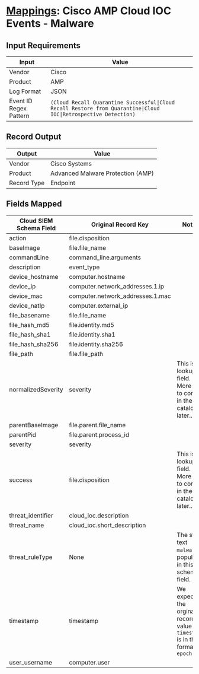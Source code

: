 # [Mappings](README.md): Cisco AMP Cloud IOC Events - Malware

## Input Requirements

|Input|Value|
|-----|-----|
|Vendor|Cisco|
|Product|AMP|
|Log Format|JSON|
|Event ID Regex Pattern|`(Cloud Recall Quarantine Successful\|Cloud Recall Restore from Quarantine\|Cloud IOC\|Retrospective Detection)`|

## Record Output

|Output|Value|
|------|-----|
|Vendor|Cisco Systems|
|Product|Advanced Malware Protection (AMP)|
|Record Type|Endpoint|

## Fields Mapped

|Cloud SIEM Schema Field|Original Record Key|Notes|
|-----------------------|-------------------|-----|
|action|file.disposition||
|baseImage|file.file_name||
|commandLine|command_line.arguments||
|description|event_type||
|device_hostname|computer.hostname||
|device_ip|computer.network_addresses.1.ip||
|device_mac|computer.network_addresses.1.mac||
|device_natIp|computer.external_ip||
|file_basename|file.file_name||
|file_hash_md5|file.identity.md5||
|file_hash_sha1|file.identity.sha1||
|file_hash_sha256|file.identity.sha256||
|file_path|file.file_path||
|normalizedSeverity|severity|This is a lookup field. More info to come in the catalog later...|
|parentBaseImage|file.parent.file_name||
|parentPid|file.parent.process_id||
|severity|severity||
|success|file.disposition|This is a lookup field. More info to come in the catalog later...|
|threat_identifier|cloud_ioc.description||
|threat_name|cloud_ioc.short_description||
|threat_ruleType|None|The static text `malware` is populated in this schema field.|
|timestamp|timestamp|We expect the orginal record value of `timestamp` is in the format `epoch`|
|user_username|computer.user||

